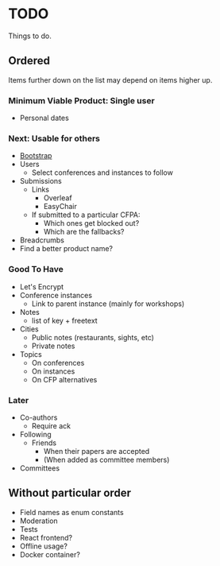 # TODO

Things to do.

## Ordered

Items further down on the list may depend on items higher up.

### Minimum Viable Product: Single user

* Personal dates

### Next: Usable for others

* [Bootstrap](http://getbootstrap.com)
* Users
  * Select conferences and instances to follow
* Submissions
  * Links
    * Overleaf
    * EasyChair
  * If submitted to a particular CFPA:
    * Which ones get blocked out?
    * Which are the fallbacks?
* Breadcrumbs
* Find a better product name?

### Good To Have

* Let's Encrypt
* Conference instances
  * Link to parent instance (mainly for workshops)
* Notes
  * list of key + freetext
* Cities
  * Public notes (restaurants, sights, etc)
  * Private notes
* Topics
  * On conferences
  * On instances
  * On CFP alternatives

### Later

* Co-authors
  * Require ack
* Following
  * Friends
    * When their papers are accepted
    * (When added as committee members)
* Committees

## Without particular order

* Field names as enum constants
* Moderation
* Tests
* React frontend?
* Offline usage?
* Docker container?
